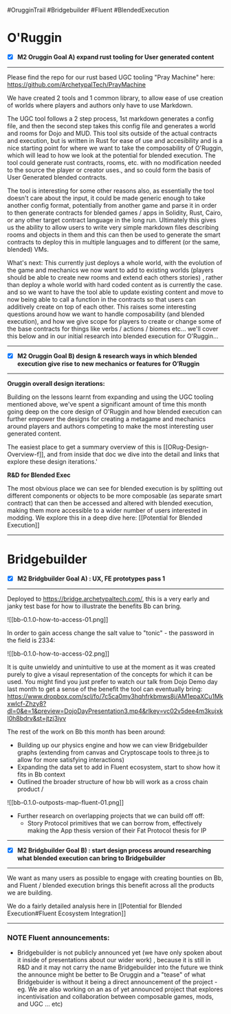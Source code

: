 #OrugginTrail #Bridgebuilder #Fluent #BlendedExecution 
# O'Ruggin

- [x]  **M2 Oruggin Goal A) expand rust tooling for User generated content**
---
 
Please find the repo for our rust based UGC tooling "Pray Machine" here: https://github.com/ArchetypalTech/PrayMachine
 
We have created 2 tools and 1 common library, to allow ease of use creation of worlds where players and authors only have to use Markdown.

The UGC tool follows a 2 step process, 1st markdown generates a config file, and then the second step takes this config file and generates a world and rooms for Dojo and MUD. This tool sits outside of the actual contracts and execution, but is written in Rust for ease of use and accesibility and is a nice starting point for where we want to take the composability of O'Ruggin, which will lead to how we look at the potential for blended execution. The tool could generate rust contracts, rooms, etc. with no modification needed to the source the player or creator uses., and so could form the basis of User Generated blended contracts.

The tool is interesting for some other reasons also, as essentially the tool doesn't care about the input, it could be made generic enough to take another config format, potentially from another game and parse it in order to then generate contracts for blended games / apps in Solidity, Rust, Cairo, or any other target contract language in the long run. Ultimately this gives us the ability to allow users to write very simple markdown files describing rooms and objects in them and this can then be used to generate the smart contracts to deploy this in multiple languages and to different (or the same, blended) VMs.

What's next: This currently just deploys a whole world, with the evolution of the game and mechanics we now want to add to existing worlds (players should be able to create new rooms and extend each others stories) , rather than deploy a whole world with hard coded content as is currently the case. and so we want to have the tool able to update existing content and move to now being able to call a function in the contracts so that users can additively create  on top of each other. This raises some interesting questions around how we want to handle composability (and blended execution), and how we give scope for players to create or change some of the base contracts for things like verbs / actions / biomes etc... we'll cover this below and in our initial research into blended execution for O'Ruggin...

---

- [x]  **M2 Oruggin Goal B) design & research ways in which blended execution give rise to new mechanics or features for O’Ruggin**
---
**Oruggin overall design iterations:**

Building on the lessons learnt from expanding and using the UGC tooling mentioned above, we've spent a significant amount of time this month going deep on the core design of O'Ruggin and how blended execution can further empower the designs for creating a metagame and mechanics around players and authors competing to make the most interesting user generated content. 

The easiest place to get a summary overview of this is [[ORug-Design-Overview-f]], and from inside that doc we dive into the detail and links that explore these design iterations.'

**R&D for Blended Exec**

The most obvious place we can see for blended execution is by splitting out different components or objects to be more composable (as separate smart contract) that can then be accessed and altered with blended execution, making them more accessible to a wider number of users interested in modding. We explore this in a deep dive here: [[Potential for Blended Execution]]

---
# Bridgebuilder

- [x] **M2 Bridgbuilder Goal A) : UX, FE prototypes pass 1**
---
Deployed to https://bridge.archetypaltech.com/, this is a very early and janky test base for how to illustrate the benefits Bb can bring. 

![[bb-0.1.0-how-to-access-01.png]]

In order to gain access change the salt value to "tonic" - the password in the field is 2334:

![[bb-0.1.0-how-to-access-02.png]]

It is quite unwieldy and unintuitive to use at the moment as it was created purely to give a visaul representation of the concepts for which it can be used. You might find you just prefer to watch our talk from Dojo Demo day last month to get a sense of the benefit the tool can eventually bring: https://www.dropbox.com/scl/fo/7c5ca0my3hqhfrkbmws8j/AM1epaXCu1MkxwIcf-Zhzy8?dl=0&e=1&preview=DojoDayPresentation3.mp4&rlkey=vc02v5dee4m3kujxkl0h8bdrv&st=jtzj3iyv 

The rest of the work on Bb this month has been around:

- Building up our physics engine and how we can view Bridgebuilder graphs (extending from canvas and Cryptoscape tools to three.js to allow for more satisfying interactions)  
- Expanding the data set to add in Fluent ecosystem, start to show how it fits in Bb context
- Outlined the broader structure of how bb will work as a cross chain product / 

![[bb-0.1.0-outposts-map-fluent-01.png]]
 - Further research on overlapping projects that we can build off off:
	 - Story Protocol primitives that we can borrow from, effectively making the App thesis version of their Fat Protocol thesis for IP
 
---
- [x] **M2 Bridgbuilder Goal B) : start design process around researching what blended  execution can bring to Bridgebuilder**
--- 
We want as many users as possible to engage with creating bounties on Bb, and Fluent / blended execution brings this benefit across all the products we are building. 

We do a fairly detailed analysis here in [[Potential for Blended Execution#Fluent Ecosystem Integration]]

---
### NOTE Fluent announcements:

- Bridgebuilder is not publicly announced yet (we have only spoken about it inside of presentations about our wider work) , because it is still in R&D and it may not carry the name Bridgebuilder into the future we think the announce might be better to Be Oruggin and a "tease" of what Bridgebuider is without it being a direct announcement of the project  - eg. We are also working on an as of yet announced project that explores incentivisation and collaboration between composable games, mods, and UGC ... etc)